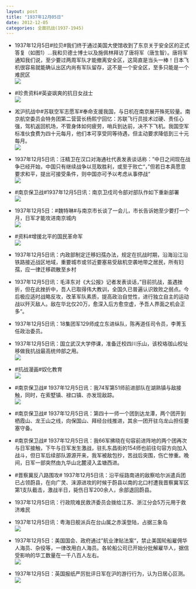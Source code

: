 ```yaml
---
layout: post
title: "1937年12月05日"
date: 2012-12-05
categories: 全面抗战(1937-1945)
---
```


<meta name="referrer" content="no-referrer" />

- 1937年12月5日#拉贝#我们终于通过美国大使馆收到了东京关于安全区的正式答复（如图1）...我和贝德士博士以及施佩林拜访了唐将军（唐生智）。唐将军通知我们说，至少要过两周军队才能撤离安全区，这简直是当头一棒！日本飞机很容易就能确认出区内尚有军队留存，这不是一个安全区，至多只能是一个难民区 <br/><img src="https://ww4.sinaimg.cn/large/aca367d8jw1dzja60fl4ij.jpg" />

- #珍贵资料#英姿飒爽的抗日女战士 <br/><img src="https://ww2.sinaimg.cn/large/aca367d8gw1dzj7zk2tm4j.jpg" />

- 淞沪抗战中#苏联空军志愿军#奉命支援我国，与日机在南京展开殊死较量。南京航空委员会特务团第二营营长杨熙宁回忆：苏联飞行员技术过硬、责任心强，驾机返回机场，不管身体如何疲劳，哨兵到达前，决不下飞机。我国空军标准伙食费为四十元每月，他们本可享受同等待遇，但主动要求降低到三十元每月。 <br/><img src="https://ww1.sinaimg.cn/large/aca367d8jw1dzj7ntks70j.jpg" />

- 1937年12月5日讯：汪精卫在汉口对海通社代表发表谈话称：”中日之间现在战争已经开始，中国只有继续战争以觅取胜利，或至于败亡“，”但若日本真愿意要求和平，提出可接受条件，则中国亦可予以考虑从事停战“ <br/><img src="https://ww3.sinaimg.cn/large/aca367d8jw1dzj7fa73ehj.jpg" />

- #南京保卫战#1937年12月5日讯：南京卫戍司令部对部队作如下重新部署 <br/><img src="https://ww2.sinaimg.cn/large/aca367d8jw1dzj6a1dowcj.jpg" />

- 1937年12月5日：#魏特琳#与南京市长谈了一会儿，市长告诉她至少要打一个月，日军才能攻进南京城内 <br/><img src="https://ww4.sinaimg.cn/large/aca367d8jw1dzj4jgg6mjj.jpg" />

- #资料#增援北平的国民革命军 <br/><img src="https://ww4.sinaimg.cn/large/aca367d8gw1dzj34q6pcyj.jpg" />

- 1937年12月5日讯：内政部制定迁移妇孺办法，规定在抗战时期，沿海沿江沿铁路接近战区地域，重要城市或邻近要塞易受敌机空袭地带之居民，所有妇孺，应一律迁移疏散至乡村 

- 1937年12月5日讯：毛泽东对《大公报》记者发表谈话，”目前抗战，虽遇挫折，但在此挫折中，吾人已取得伟大教训，全国久已普遍认识致败之弱点。今后极应适时战略反攻，改革军队素质，提高政治自觉性，进行独立自主的运动战以歼灭敌人。敌在华北仅20万，愈深入后方愈空虚，予吾人界面之机会正多“。 

- 1937年12月5日讯：18集团军129师成立东进纵队，陈再道任司令员，李菁玉任政治委员。 

- 1937年12月5日讯：国立武汉大学停课，准备迁校四川乐山，该校珞珈山校址移做我抗战最高统帅部之用。 <br/><img src="https://ww2.sinaimg.cn/large/aca367d8jw1dzirtcott2j.jpg" />

- #抗战漫画#奴化教育 <br/><img src="https://ww1.sinaimg.cn/large/aca367d8jw1dzipxiuox5j.jpg" />

- #南京保卫战# 1937年12月5日讯：我74军第51师前进部队在湖熟镇与敌接触，同时，在索墅镇、禄口镇、亦发现敌踪。 <br/><img src="https://ww2.sinaimg.cn/large/aca367d8jw1dzioxnxe55j.jpg" />

- #南京保卫战# 1937年12月5日讯：第四十一师一个团到达龙潭，两个团开到栖霞山、龙王山之线，向保国山、拜经台线推进，其余一团开驻乌龙山担任要塞守备。 

- #南京保卫战# 1937年12月5日讯：我66军拂晓在句容前进阵地的两个团再次与日军接触，下午与日军发生激战，驻扎东昌街的154师也前往句容方向加入战斗，但日军后续部队源源开来，我军被敌包抄，苦战后突围，伤亡惨重。晚间，日军一部突然由九华山北麓浸入孟塘西进。       

- #晋察冀反八路围攻# 1937年12月5日讯：沿平绥路南进的敌察哈尔派遣兵团已占领蔚县，在向广灵、涞源进攻的时候于蔚县以南的北口村遭我晋察冀军区第1支队截击，激战半日，毙伤日军200余人，余部退回蔚县。 

- 1937年12月5日讯：行政院难民救济委员会拨给江苏、浙江分会5万元用于救济难民 

- 1937年12月5日讯：粤海日舰派兵在台山属之赤溪登陆，占据三象岛 <br/><img src="https://ww1.sinaimg.cn/large/aca367d8jw1dzij548q2yj.jpg" />

- 1937年12月5日：美国国会、政府通过”航业津贴法案“，禁止美国轮船雇佣华人海员、杂役等，一律改用白人海员。各轮船公司已开始分批解雇华人，据信受影响的华工数量在一千八百人左右。 <br/><img src="https://ww1.sinaimg.cn/large/aca367d8jw1dzihp4edhfj.jpg" />

- 1937年12月5日：英国报纸严厉批评日军在沪的游行行为，认为日居心叵测。 <br/><img src="https://ww1.sinaimg.cn/large/aca367d8jw1dzifykjjosj.jpg" />

